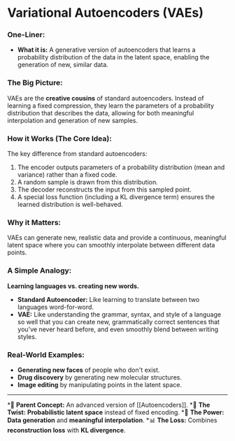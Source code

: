 # Variational Autoencoders (VAEs)

### One-Liner:
*   **What it is:** A generative version of autoencoders that learns a probability distribution of the data in the latent space, enabling the generation of new, similar data.

### The Big Picture:
VAEs are the **creative cousins** of standard autoencoders. Instead of learning a fixed compression, they learn the parameters of a probability distribution that describes the data, allowing for both meaningful interpolation and generation of new samples.

### How it Works (The Core Idea):
The key difference from standard autoencoders:
1.  The encoder outputs parameters of a probability distribution (mean and variance) rather than a fixed code.
2.  A random sample is drawn from this distribution.
3.  The decoder reconstructs the input from this sampled point.
4.  A special loss function (including a KL divergence term) ensures the learned distribution is well-behaved.

### Why it Matters:
VAEs can generate new, realistic data and provide a continuous, meaningful latent space where you can smoothly interpolate between different data points.

### A Simple Analogy:
**Learning languages vs. creating new words.**
*   **Standard Autoencoder:** Like learning to translate between two languages word-for-word.
*   **VAE:** Like understanding the grammar, syntax, and style of a language so well that you can create new, grammatically correct sentences that you've never heard before, and even smoothly blend between writing styles.

### Real-World Examples:
*   **Generating new faces** of people who don't exist.
*   **Drug discovery** by generating new molecular structures.
*   **Image editing** by manipulating points in the latent space.

---
*🌳 **Parent Concept:** An advanced version of [[Autoencoders]].
*🎲 **The Twist:** **Probabilistic latent space** instead of fixed encoding.
*🎨 **The Power:** **Data generation** and **meaningful interpolation**.
*📊 **The Loss:** Combines **reconstruction loss** with **KL divergence**.
